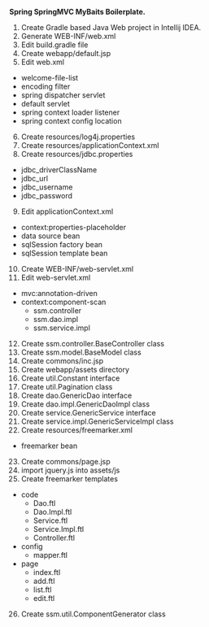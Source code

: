 **Spring SpringMVC MyBaits Boilerplate.**

1. Create Gradle based Java Web project in Intellij IDEA.
2. Generate WEB-INF/web.xml
3. Edit build.gradle file
4. Create webapp/default.jsp
5. Edit web.xml
- welcome-file-list
- encoding filter
- spring dispatcher servlet
- default servlet
- spring context loader listener
- spring context config location
6. Create resources/log4j.properties
7. Create resources/applicationContext.xml
8. Create resources/jdbc.properties
- jdbc_driverClassName
- jdbc_url
- jdbc_username
- jdbc_password
9. Edit applicationContext.xml
- context:properties-placeholder
- data source bean
- sqlSession factory bean
- sqlSession template bean
10. Create WEB-INF/web-servlet.xml
11. Edit web-servlet.xml
- mvc:annotation-driven
- context:component-scan
  - ssm.controller
  - ssm.dao.impl
  - ssm.service.impl
12. Create ssm.controller.BaseController class
13. Create ssm.model.BaseModel class
14. Create commons/inc.jsp
15. Create webapp/assets directory
16. Create util.Constant interface
17. Create util.Pagination class
18. Create dao.GenericDao interface
19. Create dao.impl.GenericDaoImpl class
20. Create service.GenericService interface
21. Create service.impl.GenericServiceImpl class
22. Create resources/freemarker.xml
- freemarker bean
23. Create commons/page.jsp
24. import jquery.js into assets/js
25. Create freemarker templates
- code
  - Dao.ftl
  - Dao.Impl.ftl
  - Service.ftl
  - Service.Impl.ftl
  - Controller.ftl
- config
  - mapper.ftl
- page
  - index.ftl
  - add.ftl
  - list.ftl
  - edit.ftl
26. Create ssm.util.ComponentGenerator class
